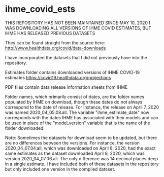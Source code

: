 # ihme_covid_ests


THIS REPOSITORY HAS NOT BEEN MAINTAINED SINCE MAY 10, 2020
I WAS DOWNLOADING ALL VERSIONS OF IHME COVID ESTIMATES, BUT IHME HAS RELEASED PREVIOUS DATASETS

They can be found straight from the source here: http://www.healthdata.org/covid/data-downloads

I have incorporated the datasets that I did not previously have into the repository.


Estimates folder contains downloaded versions of IHME COVID-19 estimates
https://covid19.healthdata.org/projections

PDF files contain data release information sheets from IHME

Folder names, which primarily consist of dates, are the folder names populated by IHME on download, 
though these dates do not always correspond to the date of release. For instance, the release on April 7, 2020
was named 2020_04_05.08.all. The variable "ihme_estimate_date" now corresponds with the dates IHME has associated with their models and can be used in place of the "model_version" variable that is the name of the folder downloaded.

Note: Sometimes the datasets for download seem to be updated, but there are no differences between the versions. For instance, the version 2020_04_07.04.all, which was downloaded on April 8, 2020, had the exact same estimates as the dataset downloaded April 9, 2020, which was version 2020_04_07.06.all. The only difference was 14 decimal places deep in a single estimate. I have included both of these datasets in the repository but only included one version in the compiled dataset.


